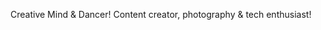 Creative Mind & Dancer! Content creator, photography & tech enthusiast!

<!---
devtiagopereira/devtiagopereira is a ✨ special ✨ repository because its `README.md` (this file) appears on your GitHub profile.
You can click the Preview link to take a look at your changes.
--->
